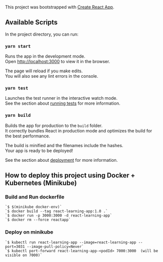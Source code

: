 This project was bootstrapped with [Create React App](https://github.com/facebook/create-react-app).

## Available Scripts

In the project directory, you can run:

### `yarn start`

Runs the app in the development mode.<br />
Open [http://localhost:3000](http://localhost:3000) to view it in the browser.

The page will reload if you make edits.<br />
You will also see any lint errors in the console.

### `yarn test`

Launches the test runner in the interactive watch mode.<br />
See the section about [running tests](https://facebook.github.io/create-react-app/docs/running-tests) for more information.

### `yarn build`

Builds the app for production to the `build` folder.<br />
It correctly bundles React in production mode and optimizes the build for the best performance.

The build is minified and the filenames include the hashes.<br />
Your app is ready to be deployed!

See the section about [deployment](https://facebook.github.io/create-react-app/docs/deployment) for more information.

## How to deploy this project using Docker + Kubernetes (Minikube)

### Build and Run dockerfile
	`$ $(minikube docker-env)`
	`$ docker build --tag react-learning-app:1.0 .`
	`$ docker run -p 3000:3000 -d react-learning-app`
	`$ docker rm --force reactapp`

### Deploy on minikube
	`$ kubectl run react-learning-app --image=react-learning-app --port=3031 --image-pull-policy=Never`
	`$ kubectl port-forward react-learning-app-<podId> 7000:3000  (will be visible on 7000)`
